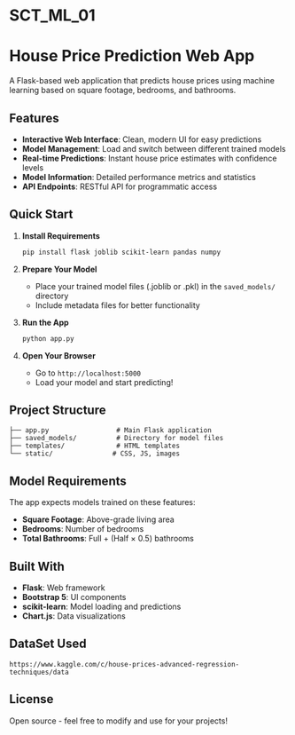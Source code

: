 # SCT_ML_01

# House Price Prediction Web App

A Flask-based web application that predicts house prices using machine learning based on square footage, bedrooms, and bathrooms.

## Features

- **Interactive Web Interface**: Clean, modern UI for easy predictions
- **Model Management**: Load and switch between different trained models
- **Real-time Predictions**: Instant house price estimates with confidence levels
- **Model Information**: Detailed performance metrics and statistics
- **API Endpoints**: RESTful API for programmatic access

## Quick Start

1. **Install Requirements**
   ```bash
   pip install flask joblib scikit-learn pandas numpy
   ```

2. **Prepare Your Model**
   - Place your trained model files (.joblib or .pkl) in the `saved_models/` directory
   - Include metadata files for better functionality

3. **Run the App**
   ```bash
   python app.py
   ```

4. **Open Your Browser**
   - Go to `http://localhost:5000`
   - Load your model and start predicting!

## Project Structure

```
├── app.py                 # Main Flask application
├── saved_models/          # Directory for model files
├── templates/             # HTML templates
└── static/               # CSS, JS, images
```

## Model Requirements

The app expects models trained on these features:
- **Square Footage**: Above-grade living area
- **Bedrooms**: Number of bedrooms
- **Total Bathrooms**: Full + (Half × 0.5) bathrooms

## Built With

- **Flask**: Web framework
- **Bootstrap 5**: UI components
- **scikit-learn**: Model loading and predictions
- **Chart.js**: Data visualizations

## DataSet Used
``` 
https://www.kaggle.com/c/house-prices-advanced-regression-techniques/data
```

## License

Open source - feel free to modify and use for your projects!
